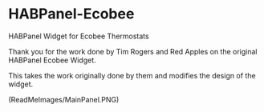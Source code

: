# HABPanel-Ecobee
HABPanel Widget for Ecobee Thermostats

Thank you for the work done by Tim Rogers and Red Apples on the original HABPanel Ecobee Widget. 

This takes the work originally done by them and modifies the design of the widget. 

(ReadMeImages/MainPanel.PNG)

